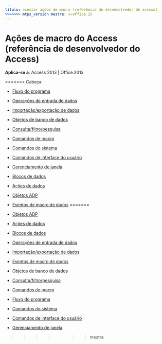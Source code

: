 ```yaml
---
título: acessar ações de macro (referência do desenvolvedor de acesso) TOCTitle: acessar ms:assetid de ações de macro: bea73e66-2fd7-41a0-af62-c246c088a2ea ms:mtpsurl: https://msdn.microsoft.com/library/Dn161227(v=office.15) ms:contentKeyID: 52074194 <<<<<<< ms.date cabeça: 18/09/2015 === MS.Date: 10/17/2018
>>>>>>> mtps_version mestre: v=office.15
---
```


# <a name="access-macro-actions-access-developer-reference"></a>Ações de macro do Access (referência de desenvolvedor do Access)

**Aplica-se a**: Access 2013 | Office 2013

<<<<<<< Cabeça
  - [Fluxo do programa](program-flow.md)

  - [Operações de entrada de dados](data-entry-operations.md)

  - [Importação/exportação de dados](data-import-export.md)

  - [Objetos de banco de dados](database-objects.md)

  - [Consulta/filtro/pesquisa](filter-query-search.md)

  - [Comandos de macro](macro-commands.md)

  - [Comandos do sistema](system-commands.md)

  - [Comandos de interface do usuário](user-interface-commands.md)

  - [Gerenciamento de janela](window-management.md)

  - [Blocos de dados](data-blocks.md)

  - [Ações de dados](data-actions.md)

  - [Objetos ADP](adp-objects.md)

  - [Eventos de macro de dados](data-macro-events.md)
=======
- [Objetos ADP](adp-objects.md)
- [Ações de dados](data-actions.md)
- [Blocos de dados](data-blocks.md)
- [Operações de entrada de dados](data-entry-operations.md)
- [Importação/exportação de dados](data-import-export.md)
- [Eventos de macro de dados](data-macro-events.md)
- [Objetos de banco de dados](database-objects.md)
- [Consulta/filtro/pesquisa](filter-query-search.md)
- [Comandos de macro](macro-commands.md)
- [Fluxo do programa](program-flow.md)
- [Comandos do sistema](system-commands.md)
- [Comandos de interface do usuário](user-interface-commands.md)
- [Gerenciamento de janela](window-management.md)

>>>>>>> mestre

